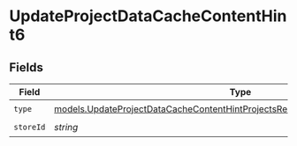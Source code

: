 # UpdateProjectDataCacheContentHint6


## Fields

| Field                                                                                                                                                                  | Type                                                                                                                                                                   | Required                                                                                                                                                               | Description                                                                                                                                                            |
| ---------------------------------------------------------------------------------------------------------------------------------------------------------------------- | ---------------------------------------------------------------------------------------------------------------------------------------------------------------------- | ---------------------------------------------------------------------------------------------------------------------------------------------------------------------- | ---------------------------------------------------------------------------------------------------------------------------------------------------------------------- |
| `type`                                                                                                                                                                 | [models.UpdateProjectDataCacheContentHintProjectsResponse200ApplicationJSONType](../models/updateprojectdatacachecontenthintprojectsresponse200applicationjsontype.md) | :heavy_check_mark:                                                                                                                                                     | N/A                                                                                                                                                                    |
| `storeId`                                                                                                                                                              | *string*                                                                                                                                                               | :heavy_check_mark:                                                                                                                                                     | N/A                                                                                                                                                                    |